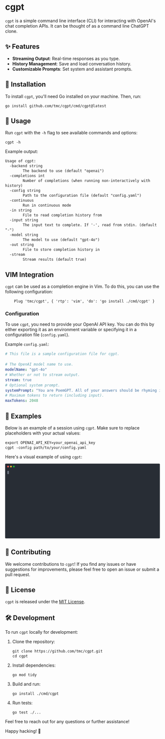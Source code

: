 # cgpt

`cgpt` is a simple command line interface (CLI) for interacting with OpenAI's chat completion APIs. It can be thought of as a command line ChatGPT clone.

## ✨ Features

- **Streaming Output**: Real-time responses as you type.
- **History Management**: Save and load conversation history.
- **Customizable Prompts**: Set system and assistant prompts.

## 🚀 Installation

To install `cgpt`, you'll need Go installed on your machine. Then, run:

```shell
go install github.com/tmc/cgpt/cmd/cgpt@latest
```

## 📖 Usage

Run `cgpt` with the `-h` flag to see available commands and options:

```shell
cgpt -h
```

Example output:
```shell
Usage of cgpt:
  -backend string
    	The backend to use (default "openai")
  -completions int
    	Number of completions (when running non-interactively with history)
  -config string
    	Path to the configuration file (default "config.yaml")
  -continuous
    	Run in continuous mode
  -in string
    	File to read completion history from
  -input string
    	The input text to complete. If '-', read from stdin. (default "-")
  -model string
    	The model to use (default "gpt-4o")
  -out string
    	File to store completion history in
  -stream
    	Stream results (default true)
```

## VIM Integration

`cgpt` can be used as a completion engine in Vim. To do this, you can use the following configuration:

```vim
    Plug 'tmc/cgpt', { 'rtp': 'vim', 'do': 'go install ./cmd/cgpt' }
```

### Configuration

To use `cgpt`, you need to provide your OpenAI API key. You can do this by either exporting it as an environment variable or specifying it in a configuration file (`config.yaml`).

Example `config.yaml`:

```yaml
# This file is a sample configuration file for cgpt.

# The OpenAI model name to use.
modelName: "gpt-4o"
# Whether or not to stream output.
stream: true
# Optional system prompt.
systemPrompt: "You are PoemGPT. All of your answers should be rhyming in nature."
# Maximum tokens to return (including input).
maxTokens: 2048
```

## 🎉 Examples

Below is an example of a session using `cgpt`. Make sure to replace placeholders with your actual values:

```shell
export OPENAI_API_KEY=your_openai_api_key
cgpt -config path/to/your/config.yaml
```

Here's a visual example of using `cgpt`:

![sample session](./sample.svg)

## 🤝 Contributing

We welcome contributions to `cgpt`! If you find any issues or have suggestions for improvements, please feel free to open an issue or submit a pull request.

## 📝 License

`cgpt` is released under the [MIT License](LICENSE).

## 🛠️ Development

To run `cgpt` locally for development:

1. Clone the repository:
    ```shell
    git clone https://github.com/tmc/cgpt.git
    cd cgpt
    ```

2. Install dependencies:
    ```shell
    go mod tidy
    ```

3. Build and run:
    ```shell
    go install ./cmd/cgpt
    ```

4. Run tests:
    ```shell
    go test ./...
    ```

Feel free to reach out for any questions or further assistance!

Happy hacking! 🚀
